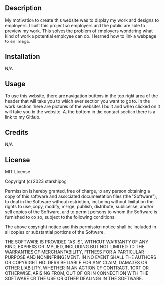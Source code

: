 # <My-Creative-Portfolio>

## Description

My motivation to create this website was to display my work and designs to employers.
I built this project so employers and the public are able to preview my work.
This solves the problem of employers wondering what kind of work a potential employee can do.
I learned how to link a webpage to an image.

## Installation

N/A

## Usage

To use this website, there are navigation buttons in the top right area of the header that will take you to which ever section you want to go to. In the work section there are pictures of the websites I built and when clicked on it will take you to the website. At the bottom in the contact section there is a link to my Github.

## Credits

N/A

## License

MIT License

Copyright (c) 2023 starshipog

Permission is hereby granted, free of charge, to any person obtaining a copy
of this software and associated documentation files (the "Software"), to deal
in the Software without restriction, including without limitation the rights
to use, copy, modify, merge, publish, distribute, sublicense, and/or sell
copies of the Software, and to permit persons to whom the Software is
furnished to do so, subject to the following conditions:

The above copyright notice and this permission notice shall be included in all
copies or substantial portions of the Software.

THE SOFTWARE IS PROVIDED "AS IS", WITHOUT WARRANTY OF ANY KIND, EXPRESS OR
IMPLIED, INCLUDING BUT NOT LIMITED TO THE WARRANTIES OF MERCHANTABILITY,
FITNESS FOR A PARTICULAR PURPOSE AND NONINFRINGEMENT. IN NO EVENT SHALL THE
AUTHORS OR COPYRIGHT HOLDERS BE LIABLE FOR ANY CLAIM, DAMAGES OR OTHER
LIABILITY, WHETHER IN AN ACTION OF CONTRACT, TORT OR OTHERWISE, ARISING FROM,
OUT OF OR IN CONNECTION WITH THE SOFTWARE OR THE USE OR OTHER DEALINGS IN THE
SOFTWARE.